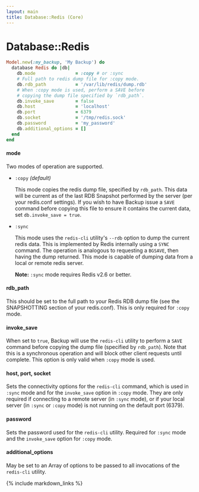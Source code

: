 ```yaml
---
layout: main
title: Database::Redis (Core)
---
```


Database::Redis
===============

``` rb
Model.new(:my_backup, 'My Backup') do
  database Redis do |db|
    db.mode               = :copy # or :sync
    # Full path to redis dump file for :copy mode.
    db.rdb_path           = '/var/lib/redis/dump.rdb'
    # When :copy mode is used, perform a SAVE before
    # copying the dump file specified by `rdb_path`.
    db.invoke_save        = false
    db.host               = 'localhost'
    db.port               = 6379
    db.socket             = '/tmp/redis.sock'
    db.password           = 'my_password'
    db.additional_options = []
  end
end
```

#### mode

Two modes of operation are supported.

- `:copy` _(default)_

  This mode copies the redis dump file, specified by `rdb_path`. This data will be current as of the last RDB Snapshot
  performed by the server (per your redis.conf settings). If you wish to have Backup issue a `SAVE` command before copying
  this file to ensure it contains the current data, set `db.invoke_save = true`.

- `:sync`

  This mode uses the `redis-cli` utility's `--rdb` option to dump the current redis data. This is implemented by Redis
  internally using a `SYNC` command. The operation is analogous to requesting a `BGSAVE`, then having the dump returned.
  This mode is capable of dumping data from a local or remote redis server.

  **Note:** `:sync` mode requires Redis v2.6 or better.

#### rdb_path

This should be set to the full path to your Redis RDB dump file (see the SNAPSHOTTING section of your redis.conf).
This is only required for `:copy` mode.

#### invoke_save

When set to `true`, Backup will use the `redis-cli` utility to perform a `SAVE` command before copying the dump file
(specified by `rdb_path`). Note that this is a synchronous operation and will block other client requests until
complete. This option is only valid when `:copy` mode is used.

#### host, port, socket

Sets the connectivity options for the `redis-cli` command, which is used in `:sync` mode and for the `invoke_save`
option in `:copy` mode. They are only required if connecting to a remote server (in `:sync` mode), or if your local
server (in `:sync` or `:copy` mode) is not running on the default port (6379).

#### password

Sets the password used for the `redis-cli` utility. Required for `:sync` mode and the `invoke_save` option for `:copy` mode.

#### additional_options

May be set to an Array of options to be passed to all invocations of the `redis-cli` utility.


{% include markdown_links %}

